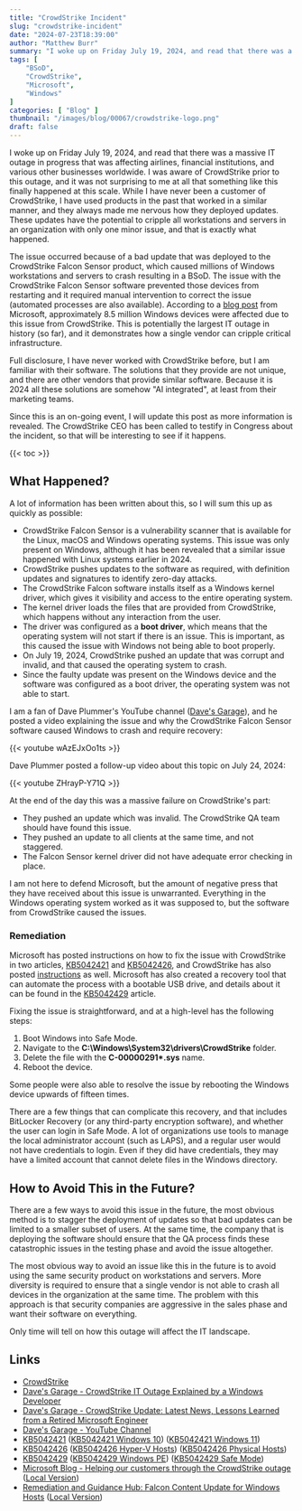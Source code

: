 ```yaml
---
title: "CrowdStrike Incident"
slug: "crowdstrike-incident"
date: "2024-07-23T18:39:00"
author: "Matthew Burr"
summary: "I woke up on Friday July 19, 2024, and read that there was a massive IT outage in progress that was affecting airlines, financial institutions, and various other businesses worldwide. I was aware of CrowdStrike prior to this outage, and it was not surprising to me at all that something like this finally happened at this scale. While I have never been a customer of CrowdStrike, I have used products in the past that worked in a similar manner, and they always made me nervous how they deployed updates. These updates have the potential to cripple all workstations and servers in an organization with only one minor issue, and that is exactly what happened."
tags: [
    "BSoD",
    "CrowdStrike",
    "Microsoft",
    "Windows"
]
categories: [ "Blog" ]
thumbnail: "/images/blog/00067/crowdstrike-logo.png"
draft: false
---
```


I woke up on Friday July 19, 2024, and read that there was a massive IT outage in progress that was affecting airlines, financial institutions, and various other businesses worldwide. I was aware of CrowdStrike prior to this outage, and it was not surprising to me at all that something like this finally happened at this scale. While I have never been a customer of CrowdStrike, I have used products in the past that worked in a similar manner, and they always made me nervous how they deployed updates. These updates have the potential to cripple all workstations and servers in an organization with only one minor issue, and that is exactly what happened.

The issue occurred because of a bad update that was deployed to the CrowdStrike Falcon Sensor product, which caused millions of Windows workstations and servers to crash resulting in a BSoD. The issue with the CrowdStrike Falcon Sensor software prevented those devices from restarting and it required manual intervention to correct the issue (automated processes are also available). According to a [blog post](https://blogs.microsoft.com/blog/2024/07/20/helping-our-customers-through-the-crowdstrike-outage/) from Microsoft, approximately 8.5 million Windows devices were affected due to this issue from CrowdStrike. This is potentially the largest IT outage in history (so far), and it demonstrates how a single vendor can cripple critical infrastructure.

Full disclosure, I have never worked with CrowdStrike before, but I am familiar with their software. The solutions that they provide are not unique, and there are other vendors that provide similar software. Because it is 2024 all these solutions are somehow "AI integrated", at least from their marketing teams.

Since this is an on-going event, I will update this post as more information is revealed. The CrowdStrike CEO has been called to testify in Congress about the incident, so that will be interesting to see if it happens.

{{< toc >}}

## What Happened? ##

A lot of information has been written about this, so I will sum this up as quickly as possible:

* CrowdStrike Falcon Sensor is a vulnerability scanner that is available for the Linux, macOS and Windows operating systems. This issue was only present on Windows, although it has been revealed that a similar issue happened with Linux systems earlier in 2024.
* CrowdStrike pushes updates to the software as required, with definition updates and signatures to identify zero-day attacks.
* The CrowdStrike Falcon software installs itself as a Windows kernel driver, which gives it visibility and access to the entire operating system.
* The kernel driver loads the files that are provided from CrowdStrike, which happens without any interaction from the user.
* The driver was configured as a **boot driver**, which means that the operating system will not start if there is an issue. This is important, as this caused the issue with Windows not being able to boot properly.
* On July 19, 2024, CrowdStrike pushed an update that was corrupt and invalid, and that caused the operating system to crash.
* Since the faulty update was present on the Windows device and the software was configured as a boot driver, the operating system was not able to start.

I am a fan of Dave Plummer's YouTube channel ([Dave's Garage](https://www.youtube.com/@DavesGarage)), and he posted a video explaining the issue and why the CrowdStrike Falcon Sensor software caused Windows to crash and require recovery:

{{< youtube wAzEJxOo1ts >}}

Dave Plummer posted a follow-up video about this topic on July 24, 2024:

{{< youtube ZHrayP-Y71Q >}}

At the end of the day this was a massive failure on CrowdStrike's part:

* They pushed an update which was invalid. The CrowdStrike QA team should have found this issue.
* They pushed an update to all clients at the same time, and not staggered.
* The Falcon Sensor kernel driver did not have adequate error checking in place.

I am not here to defend Microsoft, but the amount of negative press that they have received about this issue is unwarranted. Everything in the Windows operating system worked as it was supposed to, but the software from CrowdStrike caused the issues.

### Remediation ###

Microsoft has posted instructions on how to fix the issue with CrowdStrike in two articles, [KB5042421](https://support.microsoft.com/en-us/topic/kb5042421-crowdstrike-issue-impacting-windows-endpoints-causing-an-0x50-or-0x7e-error-message-on-a-blue-screen-b1c700e0-7317-4e95-aeee-5d67dd35b92f) and [KB5042426](https://support.microsoft.com/en-us/topic/kb5042426-crowdstrike-issue-impacting-windows-servers-causing-an-0x50-or-0x7e-error-message-on-a-blue-screen-0d7741f7-aca1-4487-8a54-bd431cb49455), and CrowdStrike has also posted [instructions](https://www.crowdstrike.com/falcon-content-update-remediation-and-guidance-hub/) as well. Microsoft has also created a recovery tool that can automate the process with a bootable USB drive, and details about it can be found in the [KB5042429](https://support.microsoft.com/en-us/topic/kb5042429-new-recovery-tool-to-help-with-crowdstrike-issue-impacting-windows-devices-d3928eaa-160c-4b19-ae64-930e2fa68194) article.

Fixing the issue is straightforward, and at a high-level has the following steps:

1. Boot Windows into Safe Mode.
2. Navigate to the **C:\Windows\System32\drivers\CrowdStrike** folder.
3. Delete the file with the **C-00000291\*.sys**​​​​​​​ name.
4. Reboot the device.

Some people were also able to resolve the issue by rebooting the Windows device upwards of fifteen times.

There are a few things that can complicate this recovery, and that includes BitLocker Recovery (or any third-party encryption software), and whether the user can login in Safe Mode. A lot of organizations use tools to manage the local administrator account (such as LAPS), and a regular user would not have credentials to login. Even if they did have credentials, they may have a limited account that cannot delete files in the Windows directory.

## How to Avoid This in the Future? ##

There are a few ways to avoid this issue in the future, the most obvious method is to stagger the deployment of updates so that bad updates can be limited to a smaller subset of users. At the same time, the company that is deploying the software should ensure that the QA process finds these catastrophic issues in the testing phase and avoid the issue altogether.

The most obvious way to avoid an issue like this in the future is to avoid using the same security product on workstations and servers. More diversity is required to ensure that a single vendor is not able to crash all devices in the organization at the same time. The problem with this approach is that security companies are aggressive in the sales phase and want their software on everything.

Only time will tell on how this outage will affect the IT landscape.

## Links ##

* [CrowdStrike](https://www.crowdstrike.com/)
* [Dave's Garage - CrowdStrike IT Outage Explained by a Windows Developer](https://www.youtube.com/watch?v=wAzEJxOo1ts)
* [Dave's Garage - CrowdStrike Update: Latest News, Lessons Learned from a Retired Microsoft Engineer](https://www.youtube.com/watch?v=ZHrayP-Y71Q)
* [Dave's Garage - YouTube Channel](https://www.youtube.com/@DavesGarage)
* [KB5042421](https://support.microsoft.com/en-us/topic/kb5042421-crowdstrike-issue-impacting-windows-endpoints-causing-an-0x50-or-0x7e-error-message-on-a-blue-screen-b1c700e0-7317-4e95-aeee-5d67dd35b92f) ([KB5042421 Windows 10](/docs/blog/00067/KB5042421_windows_10.pdf)) ([KB5042421 Windows 11](/docs/blog/00067/KB5042421_windows_11.pdf))
* [KB5042426](https://support.microsoft.com/en-us/topic/kb5042426-crowdstrike-issue-impacting-windows-servers-causing-an-0x50-or-0x7e-error-message-on-a-blue-screen-0d7741f7-aca1-4487-8a54-bd431cb49455) ([KB5042426 Hyper-V Hosts](/docs/blog/00067/KB5042426_hyper-v_hosts.pdf)) ([KB5042426 Physical Hosts](/docs/blog/00067/KB5042426_physical_hosts.pdf))
* [KB5042429](https://support.microsoft.com/en-us/topic/kb5042429-new-recovery-tool-to-help-with-crowdstrike-issue-impacting-windows-devices-d3928eaa-160c-4b19-ae64-930e2fa68194) ([KB5042429 Windows PE](/docs/blog/00067/KB5042429_windows_pe.pdf)) ([KB5042429 Safe Mode](/docs/blog/00067/KB5042429_safe_mode.pdf))
* [Microsoft Blog - Helping our customers through the CrowdStrike outage](https://blogs.microsoft.com/blog/2024/07/20/helping-our-customers-through-the-crowdstrike-outage/) ([Local Version](/docs/blog/00067/microsoft_blog_helping_our_customers_through_the_crowdstrike_outage.pdf))
* [Remediation and Guidance Hub: Falcon Content Update for Windows Hosts](https://www.crowdstrike.com/falcon-content-update-remediation-and-guidance-hub/) ([Local Version](/docs/blog/00067/falcon_content_update_remediation_and_guidance_hub.pdf))
